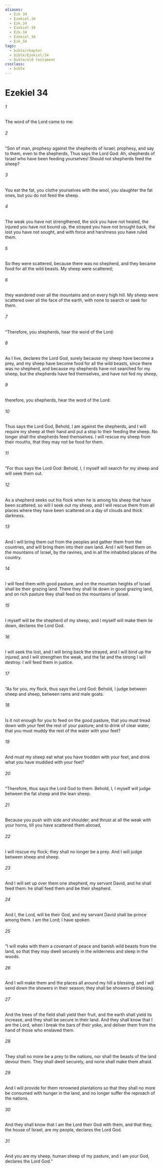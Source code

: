 ```yaml
---
aliases:
  - Ezk 34
  - Ezekiel.34
  - Ezk.34
  - Ezekiel-34
  - Ezk-34
  - Ezekiel_34
  - Ezk_34
tags:
  - bible/chapter
  - bible/Ezekiel/34
  - bible/old testament
cssclass:
  - bible
---
```


# Ezekiel 34

###### 1
The word of the Lord came to me:
###### 2
“Son of man, prophesy against the shepherds of Israel; prophesy, and say to them, even to the shepherds, Thus says the Lord God: Ah, shepherds of Israel who have been feeding yourselves! Should not shepherds feed the sheep?
###### 3
You eat the fat, you clothe yourselves with the wool, you slaughter the fat ones, but you do not feed the sheep.
###### 4
The weak you have not strengthened, the sick you have not healed, the injured you have not bound up, the strayed you have not brought back, the lost you have not sought, and with force and harshness you have ruled them.
###### 5
So they were scattered, because there was no shepherd, and they became food for all the wild beasts. My sheep were scattered;
###### 6
they wandered over all the mountains and on every high hill. My sheep were scattered over all the face of the earth, with none to search or seek for them.
###### 7
“Therefore, you shepherds, hear the word of the Lord:
###### 8
As I live, declares the Lord God, surely because my sheep have become a prey, and my sheep have become food for all the wild beasts, since there was no shepherd, and because my shepherds have not searched for my sheep, but the shepherds have fed themselves, and have not fed my sheep,
###### 9
therefore, you shepherds, hear the word of the Lord:
###### 10
Thus says the Lord God, Behold, I am against the shepherds, and I will require my sheep at their hand and put a stop to their feeding the sheep. No longer shall the shepherds feed themselves. I will rescue my sheep from their mouths, that they may not be food for them.
###### 11
“For thus says the Lord God: Behold, I, I myself will search for my sheep and will seek them out.
###### 12
As a shepherd seeks out his flock when he is among his sheep that have been scattered, so will I seek out my sheep, and I will rescue them from all places where they have been scattered on a day of clouds and thick darkness.
###### 13
And I will bring them out from the peoples and gather them from the countries, and will bring them into their own land. And I will feed them on the mountains of Israel, by the ravines, and in all the inhabited places of the country.
###### 14
I will feed them with good pasture, and on the mountain heights of Israel shall be their grazing land. There they shall lie down in good grazing land, and on rich pasture they shall feed on the mountains of Israel.
###### 15
I myself will be the shepherd of my sheep, and I myself will make them lie down, declares the Lord God.
###### 16
I will seek the lost, and I will bring back the strayed, and I will bind up the injured, and I will strengthen the weak, and the fat and the strong I will destroy. I will feed them in justice.
###### 17
“As for you, my flock, thus says the Lord God: Behold, I judge between sheep and sheep, between rams and male goats.
###### 18
Is it not enough for you to feed on the good pasture, that you must tread down with your feet the rest of your pasture; and to drink of clear water, that you must muddy the rest of the water with your feet?
###### 19
And must my sheep eat what you have trodden with your feet, and drink what you have muddied with your feet?
###### 20
“Therefore, thus says the Lord God to them: Behold, I, I myself will judge between the fat sheep and the lean sheep.
###### 21
Because you push with side and shoulder, and thrust at all the weak with your horns, till you have scattered them abroad,
###### 22
I will rescue my flock; they shall no longer be a prey. And I will judge between sheep and sheep.
###### 23
And I will set up over them one shepherd, my servant David, and he shall feed them: he shall feed them and be their shepherd.
###### 24
And I, the Lord, will be their God, and my servant David shall be prince among them. I am the Lord; I have spoken.
###### 25
“I will make with them a covenant of peace and banish wild beasts from the land, so that they may dwell securely in the wilderness and sleep in the woods.
###### 26
And I will make them and the places all around my hill a blessing, and I will send down the showers in their season; they shall be showers of blessing.
###### 27
And the trees of the field shall yield their fruit, and the earth shall yield its increase, and they shall be secure in their land. And they shall know that I am the Lord, when I break the bars of their yoke, and deliver them from the hand of those who enslaved them.
###### 28
They shall no more be a prey to the nations, nor shall the beasts of the land devour them. They shall dwell securely, and none shall make them afraid.
###### 29
And I will provide for them renowned plantations so that they shall no more be consumed with hunger in the land, and no longer suffer the reproach of the nations.
###### 30
And they shall know that I am the Lord their God with them, and that they, the house of Israel, are my people, declares the Lord God.
###### 31
And you are my sheep, human sheep of my pasture, and I am your God, declares the Lord God.”


